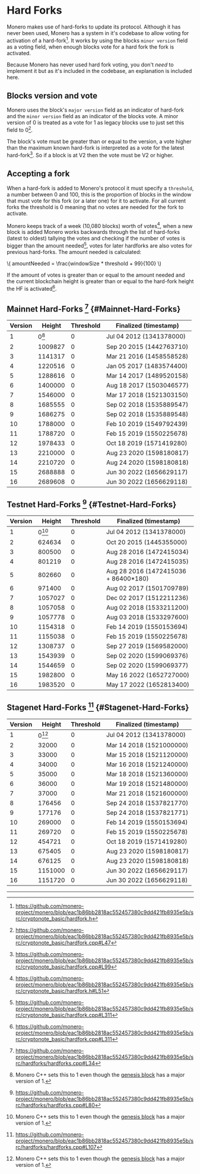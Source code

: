 # Hard Forks

Monero makes use of hard-forks to update its protocol. Although it has never been used, Monero has a system in it's codebase to
allow voting for activation of a hard-fork[^hardfork-class]. It works by using the blocks `minor version` field as a voting field,
when enough blocks vote for a hard fork the fork is activated.

Because Monero has never used hard fork voting, you don't _need_ to implement it but as it's included in the codebase, an explanation
is included here.

## Blocks version and vote

Monero uses the block's `major version` field as an indicator of hard-fork and the `minor version` field as an indicator of the blocks
vote. A minor version of 0 is treated as a vote for 1 as legacy blocks use to just set this field to 0[^minor-v-0].

The block's vote must be greater than or equal to the version, a vote higher than the maximum known hard-fork is interpreted
as a vote for the latest hard-fork[^minor-v-too-large]. So if a block is at V2 then the vote must be V2 or higher.

## Accepting a fork

When a hard-fork is added to Monero's protocol it must specify a `threshold`, a number between 0 and 100, this is the proportion of
blocks in the window that must vote for this fork (or a later one) for it to activate. For all current forks the threshold is 0 meaning
that no votes are needed for the fork to activate.

Monero keeps track of a week (10,080 blocks) worth of votes[^window-size], when a new block is added Monero works backwards through the
list of hard-forks (latest to oldest) tallying the votes and checking if the number of votes is bigger than the amount needed[^accepting-hfs],
votes for later hardforks are also votes for previous hard-forks. The amount needed is calculated:

\\( amountNeeded = \frac{windowSize * threshold + 99}{100} \\)

If the amount of votes is greater than or equal to the amount needed and the current blockchain height is greater than or equal to the hard-fork
height the HF is activated[^accepting-hfs].

## Mainnet Hard-Forks [^mainnet-hfs] {#Mainnet-Hard-Forks}

| Version | Height      | Threshold | Finalized (timestamp)    |
| ------- | ----------- | --------- | ------------------------ |
| 1       | 0[^v1-at-0] | 0         | Jul 04 2012 (1341378000) |
| 2       | 1009827     | 0         | Sep 20 2015 (1442763710) |
| 3       | 1141317     | 0         | Mar 21 2016 (1458558528) |
| 4       | 1220516     | 0         | Jan 05 2017 (1483574400) |
| 5       | 1288616     | 0         | Mar 14 2017 (1489520158) |
| 6       | 1400000     | 0         | Aug 18 2017 (1503046577) |
| 7       | 1546000     | 0         | Mar 17 2018 (1521303150) |
| 8       | 1685555     | 0         | Sep 02 2018 (1535889547) |
| 9       | 1686275     | 0         | Sep 02 2018 (1535889548) |
| 10      | 1788000     | 0         | Feb 10 2019 (1549792439) |
| 11      | 1788720     | 0         | Feb 15 2019 (1550225678) |
| 12      | 1978433     | 0         | Oct 18 2019 (1571419280) |
| 13      | 2210000     | 0         | Aug 23 2020 (1598180817) |
| 14      | 2210720     | 0         | Aug 24 2020 (1598180818) |
| 15      | 2688888     | 0         | Jun 30 2022 (1656629117) |
| 16      | 2689608     | 0         | Jun 30 2022 (1656629118) |

## Testnet Hard-Forks [^testnet-hfs] {#Testnet-Hard-Forks}

| Version | Height      | Threshold | Finalized (timestamp)                |
| ------- | ----------- | --------- | ------------------------------------ |
| 1       | 0[^v1-at-0] | 0         | Jul 04 2012 (1341378000)             |
| 2       | 624634      | 0         | Oct 20 2015 (1445355000)             |
| 3       | 800500      | 0         | Aug 28 2016 (1472415034)             |
| 4       | 801219      | 0         | Aug 28 2016 (1472415035)             |
| 5       | 802660      | 0         | Aug 28 2016 (1472415036 + 86400*180) |
| 6       | 971400      | 0         | Aug 02 2017 (1501709789)             |
| 7       | 1057027     | 0         | Dec 02 2017 (1512211236)             |
| 8       | 1057058     | 0         | Aug 02 2018 (1533211200)             |
| 9       | 1057778     | 0         | Aug 03 2018 (1533297600)             |
| 10      | 1154318     | 0         | Feb 14 2019 (1550153694)             |
| 11      | 1155038     | 0         | Feb 15 2019 (1550225678)             |
| 12      | 1308737     | 0         | Sep 27 2019 (1569582000)             |
| 13      | 1543939     | 0         | Sep 02 2020 (1599069376)             |
| 14      | 1544659     | 0         | Sep 02 2020 (1599069377)             |
| 15      | 1982800     | 0         | May 16 2022 (1652727000)             |
| 16      | 1983520     | 0         | May 17 2022 (1652813400)             |

## Stagenet Hard-Forks [^stagenet-hfs] {#Stagenet-Hard-Forks}

| Version | Height      | Threshold | Finalized (timestamp)    |
| ------- | ----------- | --------- | ------------------------ |
| 1       | 0[^v1-at-0] | 0         | Jul 04 2012 (1341378000) |
| 2       | 32000       | 0         | Mar 14 2018 (1521000000) |
| 3       | 33000       | 0         | Mar 15 2018 (1521120000) |
| 4       | 34000       | 0         | Mar 16 2018 (1521240000) |
| 5       | 35000       | 0         | Mar 18 2018 (1521360000) |
| 6       | 36000       | 0         | Mar 19 2018 (1521480000) |
| 7       | 37000       | 0         | Mar 21 2018 (1521600000) |
| 8       | 176456      | 0         | Sep 24 2018 (1537821770) |
| 9       | 177176      | 0         | Sep 24 2018 (1537821771) |
| 10      | 269000      | 0         | Feb 14 2019 (1550153694) |
| 11      | 269720      | 0         | Feb 15 2019 (1550225678) |
| 12      | 454721      | 0         | Oct 18 2019 (1571419280) |
| 13      | 675405      | 0         | Aug 23 2020 (1598180817) |
| 14      | 676125      | 0         | Aug 23 2020 (1598180818) |
| 15      | 1151000     | 0         | Jun 30 2022 (1656629117) |
| 16      | 1151720     | 0         | Jun 30 2022 (1656629118) |

---

[^hardfork-class]: <https://github.com/monero-project/monero/blob/eac1b86bb2818ac552457380c9dd421fb8935e5b/src/cryptonote_basic/hardfork.h>

[^minor-v-0]: <https://github.com/monero-project/monero/blob/eac1b86bb2818ac552457380c9dd421fb8935e5b/src/cryptonote_basic/hardfork.cpp#L47>

[^minor-v-too-large]: <https://github.com/monero-project/monero/blob/eac1b86bb2818ac552457380c9dd421fb8935e5b/src/cryptonote_basic/hardfork.cpp#L99>

[^window-size]: <https://github.com/monero-project/monero/blob/eac1b86bb2818ac552457380c9dd421fb8935e5b/src/cryptonote_basic/hardfork.h#L51>

[^accepting-hfs]: <https://github.com/monero-project/monero/blob/eac1b86bb2818ac552457380c9dd421fb8935e5b/src/cryptonote_basic/hardfork.cpp#L311>

[^mainnet-hfs]: <https://github.com/monero-project/monero/blob/eac1b86bb2818ac552457380c9dd421fb8935e5b/src/hardforks/hardforks.cpp#L34>

[^v1-at-0]: Monero C++ sets this to 1 even though the [genesis block](genesis_block.md) has a major version of 1.

[^testnet-hfs]: <https://github.com/monero-project/monero/blob/eac1b86bb2818ac552457380c9dd421fb8935e5b/src/hardforks/hardforks.cpp#L80>

[^stagenet-hfs]: <https://github.com/monero-project/monero/blob/eac1b86bb2818ac552457380c9dd421fb8935e5b/src/hardforks/hardforks.cpp#L107>
